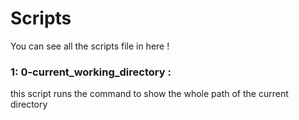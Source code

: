 # Scripts

 You can see all the scripts file in here !

### 1: 0-current_working_directory :
 this script runs the command to show the whole path of the current directory
